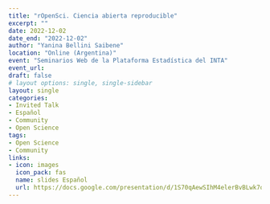 ```yaml
---
title: "rOpenSci. Ciencia abierta reproducible"
excerpt: ""
date: 2022-12-02
date_end: "2022-12-02"
author: "Yanina Bellini Saibene"
location: "Online (Argentina)"
event: "Seminarios Web de la Plataforma Estadística del INTA"
event_url: 
draft: false
# layout options: single, single-sidebar
layout: single
categories:
- Invited Talk
- Español
- Community
- Open Science
tags:
- Open Science
- Community
links:
- icon: images
  icon_pack: fas
  name: slides Español
  url: https://docs.google.com/presentation/d/1S70qAewSIhM4elerBvBLwk7qji7PPj_JVD1C7tQNRSc/edit?usp=sharing
---
```


